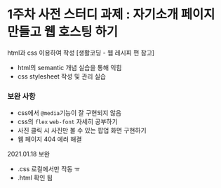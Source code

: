 # 1주차 사전 스터디 과제 : 자기소개 페이지 만들고 웹 호스팅 하기
html과 css 이용하여 작성 [생활코딩 - 웹 레시피 편 참고]
 - html의 semantic 개념 실습을 통해 익힘
 - css stylesheet 작성 및 관리 실습

### 보완 사항
- css에서 `@media`기능이 잘 구현되지 않음
- css의 `flex` `web-font` 자세히 공부하기
- 사진 클릭 시 사진만 볼 수 있는 팝업 화면 구현하기
- 웹 페이지 404 에러 해결

2021.01.18 보완
- .css 로컬에서만 작동 ㅠ
- .html 확인 됨
